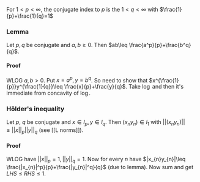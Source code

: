 For $1<p<\infty$, the conjugate index to $p$ is the $1<q<\infty$ with $\frac{1}{p}+\frac{1}{q}=1$
### Lemma
Let $p,q$ be conjugate and $a,b\geq 0$. Then $ab\leq \frac{a^p}{p}+\frac{b^q}{q}$.
#### Proof
WLOG $a,b>0$. Put $x=a^p,y=b^q$.
So need to show that $x^{\frac{1}{p}}y^{\frac{1}{q}}\leq \frac{x}{p}+\frac{y}{q}$. 
Take $\log$ and then it's immediate from concavity of $\log$.

### Hölder's inequality
Let $p$, $q$ be conjugate and $x\in l_{p},y\in l_{q}$. 
Then $(x_{n}y_{n})\in l_{1}$ with $||(x_{n}y_{n})||\leq ||x||_{p}||y||_{q}$ (see [[L norms]]).
#### Proof
WLOG have $||x||_{p}=1, ||y||_{q}=1$. 
Now for every $n$ have $|x_{n}y_{n}|\leq \frac{|x_{n}|^p}{p}+\frac{|y_{n}|^q}{q}$ (due to lemma). 
Now sum and get $LHS\leq RHS\leq 1$.